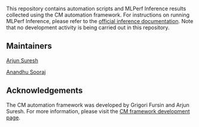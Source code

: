 This repository contains automation scripts and MLPerf Inference results collected using the CM automation framework. For instructions on running MLPerf Inference, please refer to the [official inference documentation](https://docs.mlcommons.org/inference). Note that no development activity is being carried out in this repository.

## Maintainers
[Arjun Suresh](https://github.com/arjunsuresh)

[Anandhu Sooraj](https://github.com/anandhu-eng)

## Acknowledgements
The CM automation framework was developed by Grigori Fursin and Arjun Suresh. For more information, please visit the [CM framework development page](https://github.com/mlcommons/cm4mlops/tree/mlperf-inference).
